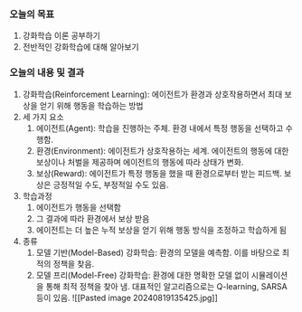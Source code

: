### 오늘의 목표
1. 강화학습 이론 공부하기
2. 전반적인 강화학습에 대해 알아보기

### 오늘의 내용 및 결과 
1. 강화학습(Reinforcement Learning): 에이전트가 환경과 상호작용하면서 최대 보상을 얻기 위해 행동을 학습하는 방법
2. 세 가지 요소
	1. 에이전트(Agent): 학습을 진행하는 주체. 환경 내에서 특정 행동을 선택하고 수행함.
	2. 환경(Environment): 에이전트가 상호작용하는 세계. 에이전트의 행동에 대한 보상이나 처벌을 제공하며 에이전트의 행동에 따라 상태가 변화.
	3. 보상(Reward): 에이전트가 특정 행동을 했을 때 환경으로부터 받는 피드백. 보상은 긍정적일 수도, 부정적일 수도 있음.
3. 학습과정
	1. 에이전트가 행동을 선택함
	2. 그 결과에 따라 환경에서 보상 받음
	3. 에이전트는 더 높은 누적 보상을 얻기 위해 행동 방식을 조정하고 학습하게 됨
4. 종류
	1. 모델 기반(Model-Based) 강화학습: 환경의 모델을 예측함. 이를 바탕으로 최적의 정책을 찾음.
	2. 모델 프리(Model-Free) 강화학습: 환경에 대한 명확한 모델 없이 시뮬레이션을 통해 최적 정책을 찾아 냄. 대표적인 알고리즘으로는 Q-learning, SARSA 등이 있음.
![[Pasted image 20240819135425.jpg]]